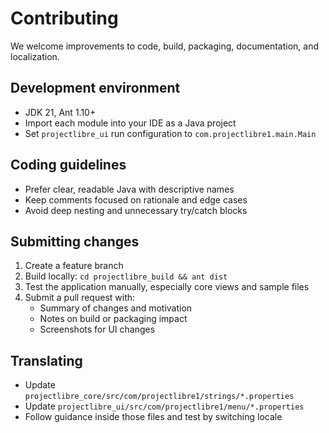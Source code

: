 # Contributing

We welcome improvements to code, build, packaging, documentation, and localization.

## Development environment
- JDK 21, Ant 1.10+
- Import each module into your IDE as a Java project
- Set `projectlibre_ui` run configuration to `com.projectlibre1.main.Main`

## Coding guidelines
- Prefer clear, readable Java with descriptive names
- Keep comments focused on rationale and edge cases
- Avoid deep nesting and unnecessary try/catch blocks

## Submitting changes
1. Create a feature branch
2. Build locally: `cd projectlibre_build && ant dist`
3. Test the application manually, especially core views and sample files
4. Submit a pull request with:
   - Summary of changes and motivation
   - Notes on build or packaging impact
   - Screenshots for UI changes

## Translating
- Update `projectlibre_core/src/com/projectlibre1/strings/*.properties`
- Update `projectlibre_ui/src/com/projectlibre1/menu/*.properties`
- Follow guidance inside those files and test by switching locale
